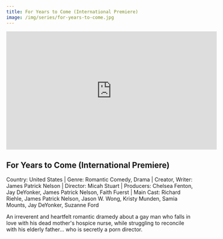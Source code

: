 ```yaml
---
title: For Years to Come (International Premiere)
image: /img/series/for-years-to-come.jpg
---
```

<iframe width="560" height="315" src="https://player.vimeo.com/video/753648646?h=d8698ec564&title=0&byline=0&portrait=0" frameborder="0" allow="accelerometer; autoplay; encrypted-media; gyroscope; picture-in-picture" allowfullscreen></iframe>

## For Years to Come (International Premiere)
Country: United States | Genre: Romantic Comedy, Drama | Creator, Writer: James Patrick Nelson | Director: Micah Stuart | Producers: Chelsea Fenton, Jay DeYonker, James Patrick Nelson, Faith Fuerst | Main Cast: Richard Riehle, James Patrick Nelson, Jason W. Wong, Kristy Munden, Samia Mounts, Jay DeYonker, Suzanne Ford

An irreverent and heartfelt romantic dramedy about a gay man who falls in love with his dead mother's hospice nurse, while struggling to reconcile with his elderly father... who is secretly a porn director.
